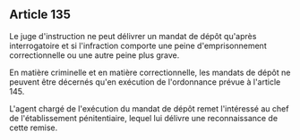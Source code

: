 Article 135
----
Le juge d'instruction ne peut délivrer un mandat de dépôt qu'après
interrogatoire et si l'infraction comporte une peine d'emprisonnement
correctionnelle ou une autre peine plus grave.

En matière criminelle et en matière correctionnelle, les mandats de dépôt ne
peuvent être décernés qu'en exécution de l'ordonnance prévue à l'article 145.

L'agent chargé de l'exécution du mandat de dépôt remet l'intéressé au chef de
l'établissement pénitentiaire, lequel lui délivre une reconnaissance de cette
remise.
